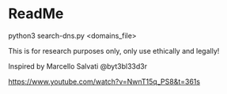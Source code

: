 # ReadMe

python3 search-dns.py <domains_file>


This is for research purposes only, only use ethically and legally!



Inspired by Marcello Salvati @byt3bl33d3r

https://www.youtube.com/watch?v=NwnT15q_PS8&t=361s
